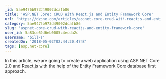 ```yaml
---
_id: 5ae9476b973d49002dcafb86
title: 'ASP.NET Core: CRUD With React.js and Entity Framework Core'
url: 'https://dzone.com/articles/aspnet-core-crud-with-reactjs-and-entity-framework'
category: 5ae9476b973d49002dcafb86
slug: 'aspnet-core-crud-with-reactjs-and-entity-framework-core'
user_id: 5a83ce59d6eb0005c4ecda2c
username: 'bill-s'
createdOn: '2018-05-02T02:44:20.474Z'
tags: [asp.net-core]
---
```


In this article, we are going to create a web application using ASP.NET Core 2.0 and React.js with the help of the Entity Framework Core database first approach. 
